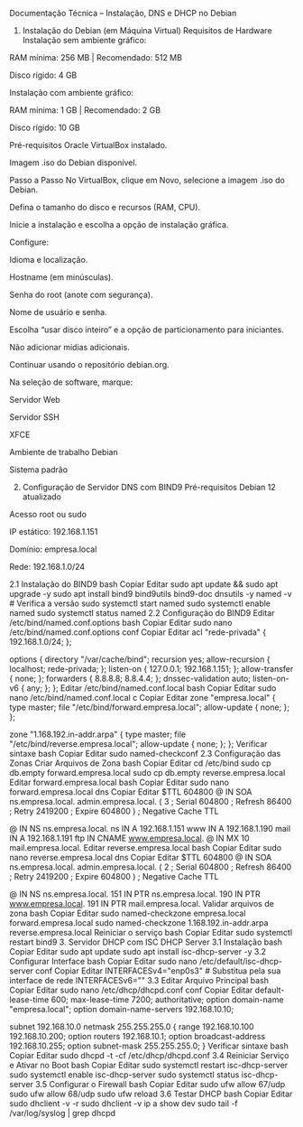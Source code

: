 
Documentação Técnica – Instalação, DNS e DHCP no Debian
1. Instalação do Debian (em Máquina Virtual)
Requisitos de Hardware
Instalação sem ambiente gráfico:

RAM mínima: 256 MB | Recomendado: 512 MB

Disco rígido: 4 GB

Instalação com ambiente gráfico:

RAM mínima: 1 GB | Recomendado: 2 GB

Disco rígido: 10 GB

Pré-requisitos
Oracle VirtualBox instalado.

Imagem .iso do Debian disponível.

Passo a Passo
No VirtualBox, clique em Novo, selecione a imagem .iso do Debian.

Defina o tamanho do disco e recursos (RAM, CPU).

Inicie a instalação e escolha a opção de instalação gráfica.

Configure:

Idioma e localização.

Hostname (em minúsculas).

Senha do root (anote com segurança).

Nome de usuário e senha.

Escolha “usar disco inteiro” e a opção de particionamento para iniciantes.

Não adicionar mídias adicionais.

Continuar usando o repositório debian.org.

Na seleção de software, marque:

Servidor Web

Servidor SSH

XFCE

Ambiente de trabalho Debian

Sistema padrão

2. Configuração de Servidor DNS com BIND9
Pré-requisitos
Debian 12 atualizado

Acesso root ou sudo

IP estático: 192.168.1.151

Domínio: empresa.local

Rede: 192.168.1.0/24

2.1 Instalação do BIND9
bash
Copiar
Editar
sudo apt update && sudo apt upgrade -y
sudo apt install bind9 bind9utils bind9-doc dnsutils -y
named -v   # Verifica a versão
sudo systemctl start named
sudo systemctl enable named
sudo systemctl status named
2.2 Configuração do BIND9
Editar /etc/bind/named.conf.options
bash
Copiar
Editar
sudo nano /etc/bind/named.conf.options
conf
Copiar
Editar
acl "rede-privada" {
  192.168.1.0/24;
};

options {
  directory "/var/cache/bind";
  recursion yes;
  allow-recursion { localhost; rede-privada; };
  listen-on { 127.0.0.1; 192.168.1.151; };
  allow-transfer { none; };
  forwarders {
    8.8.8.8;
    8.8.4.4;
  };
  dnssec-validation auto;
  listen-on-v6 { any; };
};
Editar /etc/bind/named.conf.local
bash
Copiar
Editar
sudo nano /etc/bind/named.conf.local
c
Copiar
Editar
zone "empresa.local" {
  type master;
  file "/etc/bind/forward.empresa.local";
  allow-update { none; };
};

zone "1.168.192.in-addr.arpa" {
  type master;
  file "/etc/bind/reverse.empresa.local";
  allow-update { none; };
};
Verificar sintaxe
bash
Copiar
Editar
sudo named-checkconf
2.3 Configuração das Zonas
Criar Arquivos de Zona
bash
Copiar
Editar
cd /etc/bind
sudo cp db.empty forward.empresa.local
sudo cp db.empty reverse.empresa.local
Editar forward.empresa.local
bash
Copiar
Editar
sudo nano forward.empresa.local
dns
Copiar
Editar
$TTL 604800
@ IN SOA ns.empresa.local. admin.empresa.local. (
            3 ; Serial
       604800 ; Refresh
        86400 ; Retry
      2419200 ; Expire
       604800 ) ; Negative Cache TTL

@ IN NS ns.empresa.local.
ns     IN A 192.168.1.151
www    IN A 192.168.1.190
mail   IN A 192.168.1.191
ftp    IN CNAME www.empresa.local.
@ IN MX 10 mail.empresa.local.
Editar reverse.empresa.local
bash
Copiar
Editar
sudo nano reverse.empresa.local
dns
Copiar
Editar
$TTL 604800
@ IN SOA ns.empresa.local. admin.empresa.local. (
            2 ; Serial
       604800 ; Refresh
        86400 ; Retry
      2419200 ; Expire
       604800 ) ; Negative Cache TTL

@ IN NS ns.empresa.local.
151 IN PTR ns.empresa.local.
190 IN PTR www.empresa.local.
191 IN PTR mail.empresa.local.
Validar arquivos de zona
bash
Copiar
Editar
sudo named-checkzone empresa.local forward.empresa.local
sudo named-checkzone 1.168.192.in-addr.arpa reverse.empresa.local
Reiniciar o serviço
bash
Copiar
Editar
sudo systemctl restart bind9
3. Servidor DHCP com ISC DHCP Server
3.1 Instalação
bash
Copiar
Editar
sudo apt update
sudo apt install isc-dhcp-server -y
3.2 Configurar Interface
bash
Copiar
Editar
sudo nano /etc/default/isc-dhcp-server
conf
Copiar
Editar
INTERFACESv4="enp0s3"  # Substitua pela sua interface de rede
INTERFACESv6=""
3.3 Editar Arquivo Principal
bash
Copiar
Editar
sudo nano /etc/dhcp/dhcpd.conf
conf
Copiar
Editar
default-lease-time 600;
max-lease-time 7200;
authoritative;
option domain-name "empresa.local";
option domain-name-servers 192.168.10.10;

subnet 192.168.10.0 netmask 255.255.255.0 {
  range 192.168.10.100 192.168.10.200;
  option routers 192.168.10.1;
  option broadcast-address 192.168.10.255;
  option subnet-mask 255.255.255.0;
}
Verificar sintaxe
bash
Copiar
Editar
sudo dhcpd -t -cf /etc/dhcp/dhcpd.conf
3.4 Reiniciar Serviço e Ativar no Boot
bash
Copiar
Editar
sudo systemctl restart isc-dhcp-server
sudo systemctl enable isc-dhcp-server
sudo systemctl status isc-dhcp-server
3.5 Configurar o Firewall
bash
Copiar
Editar
sudo ufw allow 67/udp
sudo ufw allow 68/udp
sudo ufw reload
3.6 Testar DHCP
bash
Copiar
Editar
sudo dhclient -v -r
sudo dhclient -v
ip a show dev <interface>
sudo tail -f /var/log/syslog | grep dhcpd
